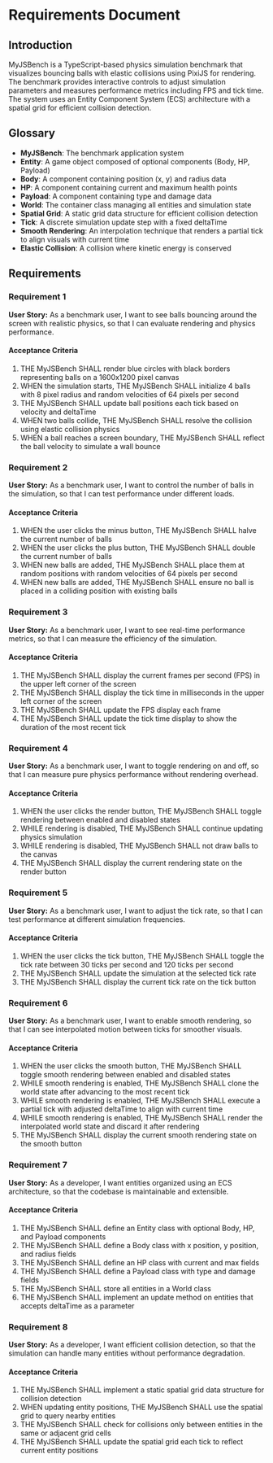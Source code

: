 # Requirements Document

## Introduction

MyJSBench is a TypeScript-based physics simulation benchmark that visualizes bouncing balls with elastic collisions using PixiJS for rendering. The benchmark provides interactive controls to adjust simulation parameters and measures performance metrics including FPS and tick time. The system uses an Entity Component System (ECS) architecture with a spatial grid for efficient collision detection.

## Glossary

- **MyJSBench**: The benchmark application system
- **Entity**: A game object composed of optional components (Body, HP, Payload)
- **Body**: A component containing position (x, y) and radius data
- **HP**: A component containing current and maximum health points
- **Payload**: A component containing type and damage data
- **World**: The container class managing all entities and simulation state
- **Spatial Grid**: A static grid data structure for efficient collision detection
- **Tick**: A discrete simulation update step with a fixed deltaTime
- **Smooth Rendering**: An interpolation technique that renders a partial tick to align visuals with current time
- **Elastic Collision**: A collision where kinetic energy is conserved

## Requirements

### Requirement 1

**User Story:** As a benchmark user, I want to see balls bouncing around the screen with realistic physics, so that I can evaluate rendering and physics performance.

#### Acceptance Criteria

1. THE MyJSBench SHALL render blue circles with black borders representing balls on a 1600x1200 pixel canvas
2. WHEN the simulation starts, THE MyJSBench SHALL initialize 4 balls with 8 pixel radius and random velocities of 64 pixels per second
3. THE MyJSBench SHALL update ball positions each tick based on velocity and deltaTime
4. WHEN two balls collide, THE MyJSBench SHALL resolve the collision using elastic collision physics
5. WHEN a ball reaches a screen boundary, THE MyJSBench SHALL reflect the ball velocity to simulate a wall bounce

### Requirement 2

**User Story:** As a benchmark user, I want to control the number of balls in the simulation, so that I can test performance under different loads.

#### Acceptance Criteria

1. WHEN the user clicks the minus button, THE MyJSBench SHALL halve the current number of balls
2. WHEN the user clicks the plus button, THE MyJSBench SHALL double the current number of balls
3. WHEN new balls are added, THE MyJSBench SHALL place them at random positions with random velocities of 64 pixels per second
4. WHEN new balls are added, THE MyJSBench SHALL ensure no ball is placed in a colliding position with existing balls

### Requirement 3

**User Story:** As a benchmark user, I want to see real-time performance metrics, so that I can measure the efficiency of the simulation.

#### Acceptance Criteria

1. THE MyJSBench SHALL display the current frames per second (FPS) in the upper left corner of the screen
2. THE MyJSBench SHALL display the tick time in milliseconds in the upper left corner of the screen
3. THE MyJSBench SHALL update the FPS display each frame
4. THE MyJSBench SHALL update the tick time display to show the duration of the most recent tick

### Requirement 4

**User Story:** As a benchmark user, I want to toggle rendering on and off, so that I can measure pure physics performance without rendering overhead.

#### Acceptance Criteria

1. WHEN the user clicks the render button, THE MyJSBench SHALL toggle rendering between enabled and disabled states
2. WHILE rendering is disabled, THE MyJSBench SHALL continue updating physics simulation
3. WHILE rendering is disabled, THE MyJSBench SHALL not draw balls to the canvas
4. THE MyJSBench SHALL display the current rendering state on the render button

### Requirement 5

**User Story:** As a benchmark user, I want to adjust the tick rate, so that I can test performance at different simulation frequencies.

#### Acceptance Criteria

1. WHEN the user clicks the tick button, THE MyJSBench SHALL toggle the tick rate between 30 ticks per second and 120 ticks per second
2. THE MyJSBench SHALL update the simulation at the selected tick rate
3. THE MyJSBench SHALL display the current tick rate on the tick button

### Requirement 6

**User Story:** As a benchmark user, I want to enable smooth rendering, so that I can see interpolated motion between ticks for smoother visuals.

#### Acceptance Criteria

1. WHEN the user clicks the smooth button, THE MyJSBench SHALL toggle smooth rendering between enabled and disabled states
2. WHILE smooth rendering is enabled, THE MyJSBench SHALL clone the world state after advancing to the most recent tick
3. WHILE smooth rendering is enabled, THE MyJSBench SHALL execute a partial tick with adjusted deltaTime to align with current time
4. WHILE smooth rendering is enabled, THE MyJSBench SHALL render the interpolated world state and discard it after rendering
5. THE MyJSBench SHALL display the current smooth rendering state on the smooth button

### Requirement 7

**User Story:** As a developer, I want entities organized using an ECS architecture, so that the codebase is maintainable and extensible.

#### Acceptance Criteria

1. THE MyJSBench SHALL define an Entity class with optional Body, HP, and Payload components
2. THE MyJSBench SHALL define a Body class with x position, y position, and radius fields
3. THE MyJSBench SHALL define an HP class with current and max fields
4. THE MyJSBench SHALL define a Payload class with type and damage fields
5. THE MyJSBench SHALL store all entities in a World class
6. THE MyJSBench SHALL implement an update method on entities that accepts deltaTime as a parameter

### Requirement 8

**User Story:** As a developer, I want efficient collision detection, so that the simulation can handle many entities without performance degradation.

#### Acceptance Criteria

1. THE MyJSBench SHALL implement a static spatial grid data structure for collision detection
2. WHEN updating entity positions, THE MyJSBench SHALL use the spatial grid to query nearby entities
3. THE MyJSBench SHALL check for collisions only between entities in the same or adjacent grid cells
4. THE MyJSBench SHALL update the spatial grid each tick to reflect current entity positions
